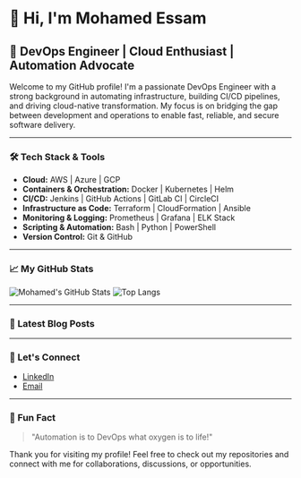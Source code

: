 # 👋 Hi, I'm Mohamed Essam

## 🚀 DevOps Engineer | Cloud Enthusiast | Automation Advocate

Welcome to my GitHub profile! I'm a passionate DevOps Engineer with a strong background in automating infrastructure, building CI/CD pipelines, and driving cloud-native transformation. My focus is on bridging the gap between development and operations to enable fast, reliable, and secure software delivery.

---

### 🛠️ Tech Stack & Tools

- **Cloud:** AWS | Azure | GCP
- **Containers & Orchestration:** Docker | Kubernetes | Helm
- **CI/CD:** Jenkins | GitHub Actions | GitLab CI | CircleCI
- **Infrastructure as Code:** Terraform | CloudFormation | Ansible
- **Monitoring & Logging:** Prometheus | Grafana | ELK Stack
- **Scripting & Automation:** Bash | Python | PowerShell
- **Version Control:** Git & GitHub

---

### 📈 My GitHub Stats

![Mohamed's GitHub Stats](https://github-readme-stats.vercel.app/api?username=MohamedEssam-955559&show_icons=true&theme=radical)
![Top Langs](https://github-readme-stats.vercel.app/api/top-langs/?username=MohamedEssam-955559&layout=compact&theme=radical)

---

### 📝 Latest Blog Posts

<!-- BLOG-POST-LIST:START -->
<!-- Add your blog posts here or use a workflow to automate -->
<!-- BLOG-POST-LIST:END -->

---

### 🤝 Let's Connect

- [LinkedIn](https://www.linkedin.com/in/mohamedessam9/)
- [Email](mohamed.essam955559@gmail.com)

---

### 📢 Fun Fact

> "Automation is to DevOps what oxygen is to life!"

Thank you for visiting my profile! Feel free to check out my repositories and connect with me for collaborations, discussions, or opportunities.

